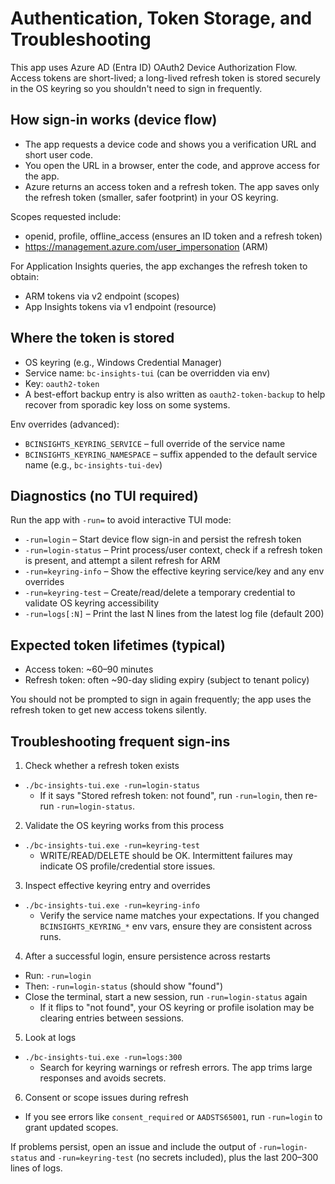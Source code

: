 # Authentication, Token Storage, and Troubleshooting

This app uses Azure AD (Entra ID) OAuth2 Device Authorization Flow. Access tokens are short-lived; a long-lived refresh token is stored securely in the OS keyring so you shouldn't need to sign in frequently.

## How sign-in works (device flow)

- The app requests a device code and shows you a verification URL and short user code.
- You open the URL in a browser, enter the code, and approve access for the app.
- Azure returns an access token and a refresh token. The app saves only the refresh token (smaller, safer footprint) in your OS keyring.

Scopes requested include:
- openid, profile, offline_access (ensures an ID token and a refresh token)
- https://management.azure.com/user_impersonation (ARM)

For Application Insights queries, the app exchanges the refresh token to obtain:
- ARM tokens via v2 endpoint (scopes)
- App Insights tokens via v1 endpoint (resource)

## Where the token is stored

- OS keyring (e.g., Windows Credential Manager)
- Service name: `bc-insights-tui` (can be overridden via env)
- Key: `oauth2-token`
- A best-effort backup entry is also written as `oauth2-token-backup` to help recover from sporadic key loss on some systems.

Env overrides (advanced):
- `BCINSIGHTS_KEYRING_SERVICE` – full override of the service name
- `BCINSIGHTS_KEYRING_NAMESPACE` – suffix appended to the default service name (e.g., `bc-insights-tui-dev`)

## Diagnostics (no TUI required)

Run the app with `-run=` to avoid interactive TUI mode:

- `-run=login` – Start device flow sign-in and persist the refresh token
- `-run=login-status` – Print process/user context, check if a refresh token is present, and attempt a silent refresh for ARM
- `-run=keyring-info` – Show the effective keyring service/key and any env overrides
- `-run=keyring-test` – Create/read/delete a temporary credential to validate OS keyring accessibility
- `-run=logs[:N]` – Print the last N lines from the latest log file (default 200)

## Expected token lifetimes (typical)

- Access token: ~60–90 minutes
- Refresh token: often ~90-day sliding expiry (subject to tenant policy)

You should not be prompted to sign in again frequently; the app uses the refresh token to get new access tokens silently.

## Troubleshooting frequent sign-ins

1) Check whether a refresh token exists
- `./bc-insights-tui.exe -run=login-status`
  - If it says "Stored refresh token: not found", run `-run=login`, then re-run `-run=login-status`.

2) Validate the OS keyring works from this process
- `./bc-insights-tui.exe -run=keyring-test`
  - WRITE/READ/DELETE should be OK. Intermittent failures may indicate OS profile/credential store issues.

3) Inspect effective keyring entry and overrides
- `./bc-insights-tui.exe -run=keyring-info`
  - Verify the service name matches your expectations. If you changed `BCINSIGHTS_KEYRING_*` env vars, ensure they are consistent across runs.

4) After a successful login, ensure persistence across restarts
- Run: `-run=login`
- Then: `-run=login-status` (should show "found")
- Close the terminal, start a new session, run `-run=login-status` again
  - If it flips to "not found", your OS keyring or profile isolation may be clearing entries between sessions.

5) Look at logs
- `./bc-insights-tui.exe -run=logs:300`
  - Search for keyring warnings or refresh errors. The app trims large responses and avoids secrets.

6) Consent or scope issues during refresh
- If you see errors like `consent_required` or `AADSTS65001`, run `-run=login` to grant updated scopes.

If problems persist, open an issue and include the output of `-run=login-status` and `-run=keyring-test` (no secrets included), plus the last 200–300 lines of logs.
